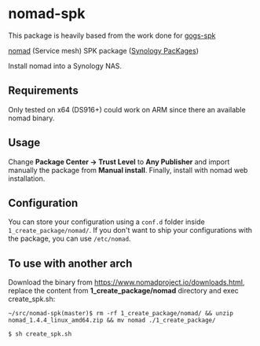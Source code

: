 # nomad-spk

This package is heavily based from the work done for [gogs-spk](https://github.com/alexandregz/gogs-spk)

[nomad](https://nomad.io) (Service mesh) SPK package ([Synology PacKages](https://www.synology.com/en-us/dsm/app_packages))

Install nomad into a Synology NAS.

## Requirements

Only tested on x64 (DS916+) could work on ARM since there an available nomad binary.

## Usage

Change **Package Center -> Trust Level** to **Any Publisher** and import manually the package from **Manual install**.
Finally, install with nomad web installation.

## Configuration

You can store your configuration using a `conf.d` folder inside `1_create_package/nomad/`. If you don't want to ship your configurations with the package, you can use `/etc/nomad`.

## To use with another arch

Download the binary from https://www.nomadproject.io/downloads.html, replace the content from **1_create_package/nomad** directory and exec create_spk.sh:

```~/src/nomad-spk(master)$ rm -rf 1_create_package/nomad/ && unzip nomad_1.4.4_linux_amd64.zip && mv nomad ./1_create_package/```

```$ sh create_spk.sh```

